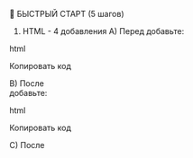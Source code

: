🚀 БЫСТРЫЙ СТАРТ (5 шагов)
1. HTML - 4 добавления
A) Перед </body> добавьте:

html

Копировать код
<div class="celebration-particles" id="celebrationParticles"></div>
B) После <div id='app'> добавьте:

html

Копировать код
<div class="completion-overlay" id="completionOverlay" style="display: none;">
  <div class="completion-content">
    <div class="trophy-icon">🏆</div>
    <h1 class="completion-title">БРАВО!</h1>
    <p class="completion-message">Вы прошли все 35 вопросов!</p>
    <div class="curtain-open-animation">
      <div class="curtain-panel left-panel"></div>
      <div class="curtain-panel right-panel"></div>
    </div>
  </div>
</div>
C) После <section id='galleryScreen' class='screen final-gallery' style='display: none;'> добавьте:

html

Копировать код
<div class="corner-stars">
  <span class="star top-left">⭐</span>
  <span class="star top-right">✨</span>
  <span class="star bottom-left">💫</span>
  <span class="star bottom-right">🌟</span>
</div>
D) После <button class='download-button' onclick='downloadAllPhotos()'> добавьте:

html

Копировать код
<div class="birthday-congratulation">
  <div class="congrats-content">
    <h3 class="congrats-title">🎂 С Днем Рождения! 🎂</h3>
    <p class="congrats-message">
      <strong>Браво!</strong> Ты блестяще прошла все 35 вопросов!<br><br>
      Пусть каждый день твоей жизни будет наполнен<br>
      волшебством театра, яркими эмоциями<br>
      и незабываемыми впечатлениями!<br><br>
      Пусть твоя жизнь сияет так же ярко,<br>
      как премьера в Большом театре! 🎭✨💫
    </p>
  </div>
</div>
E) В <head> после остальных CSS добавьте:

html

Копировать код
<link rel='stylesheet' href='css/celebrations.css'>
2. CSS - Создайте файл css/celebrations.css
Скопируйте весь код: [ПОЛНЫЙ КОД celebrations.css - СКАЧАТЬ]

<details>
<summary><b>📄 Нажмите, чтобы развернуть полный код celebrations.css</b></summary>

css

Копировать код
/* ========================================
   CELEBRATIONS.CSS
   Праздничные эффекты и анимации
   ======================================== */

/* === 1. КОНФЕТТИ И БЛЕСТКИ === */
.celebration-particles {
  position: fixed;
  top: 0;
  left: 0;
  width: 100%;
  height: 100%;
  pointer-events: none;
  z-index: 9998;
  overflow: hidden;
  display: none;
}

.celebration-particles.active {
  display: block;
}

.sparkle {
  position: absolute;
  width: 8px;
  height: 8px;
  animation: fall linear forwards;
  opacity: 0;
}

.sparkle::before {
  content: '✨';
  font-size: 12px;
  filter: drop-shadow(0 0 3px rgba(255, 215, 0, 0.8));
}

.sparkle.confetti::before {
  content: '';
  width: 8px;
  height: 8px;
  background: var(--confetti-color, #FFD700);
  display: block;
  border-radius: 50%;
}

@keyframes fall {
  0% {
    top: -10%;
    opacity: 1;
    transform: translateX(0) rotate(0deg);
  }
  100% {
    top: 110%;
    opacity: 0.3;
    transform: translateX(var(--drift)) rotate(720deg);
  }
}

/* === 2. ТОРЖЕСТВЕННЫЙ ОВЕРЛЕЙ === */
.completion-overlay {
  position: fixed;
  top: 0;
  left: 0;
  width: 100%;
  height: 100%;
  background: rgba(0, 0, 0, 0.95);
  z-index: 10000;
  display: flex;
  justify-content: center;
  align-items: center;
}

.completion-content {
  text-align: center;
  position: relative;
  z-index: 2;
  animation: fadeInScale 1s ease-out;
}

.trophy-icon {
  font-size: 8rem;
  animation: bounce 1.5s ease-in-out infinite;
  filter: drop-shadow(0 0 20px rgba(255, 215, 0, 0.8));
}

.completion-title {
  font-family: 'Playfair Display', serif;
  font-size: 4rem;
  color: #FFD700;
  text-shadow: 
    0 0 20px rgba(255, 215, 0, 0.8),
    0 0 40px rgba(255, 165, 0, 0.6);
  margin: 20px 0;
  letter-spacing: 0.3em;
}

.completion-message {
  font-family: 'Cormorant Garamond', serif;
  font-size: 1.8rem;
  color: #FFF;
  margin-bottom: 40px;
}

.curtain-open-animation {
  position: absolute;
  top: 0;
  left: -50vw;
  width: 200vw;
  height: 100vh;
  pointer-events: none;
  z-index: 1;
}

.curtain-panel {
  position: absolute;
  top: 0;
  width: 50%;
  height: 100%;
  background: linear-gradient(90deg, #8B0000, #DC143C);
  animation: openCurtain 3s ease-in-out 2s forwards;
}

.curtain-panel.left-panel {
  left: 0;
  transform-origin: left;
}

.curtain-panel.right-panel {
  right: 0;
  transform-origin: right;
}

@keyframes fadeInScale {
  0% {
    opacity: 0;
    transform: scale(0.5);
  }
  100% {
    opacity: 1;
    transform: scale(1);
  }
}

@keyframes bounce {
  0%, 100% { 
    transform: translateY(0); 
  }
  50% { 
    transform: translateY(-30px); 
  }
}

@keyframes openCurtain {
  0% {
    transform: scaleX(1);
  }
  100% {
    transform: scaleX(0);
  }
}

/* === 3. ДЕКОРАТИВНЫЕ ЗВЕЗДЫ === */
.corner-stars {
  position: absolute;
  width: 100%;
  height: 100%;
  top: 0;
  left: 0;
  pointer-events: none;
  z-index: 1;
}

.corner-stars .star {
  position: absolute;
  font-size: 2rem;
  animation: twinkle 2s ease-in-out infinite;
}

.star.top-left { 
  top: 20px; 
  left: 20px; 
  animation-delay: 0s; 
}

.star.top-right { 
  top: 20px; 
  right: 20px; 
  animation-delay: 0.5s; 
}

.star.bottom-left { 
  bottom: 20px; 
  left: 20px; 
  animation-delay: 1s; 
}

.star.bottom-right { 
  bottom: 20px; 
  right: 20px; 
  animation-delay: 1.5s; 
}

@keyframes twinkle {
  0%, 100% { 
    opacity: 0.4; 
    transform: scale(1);
  }
  50% { 
    opacity: 1; 
    transform: scale(1.2);
  }
}

/* === 4. ЗОЛОТАЯ РАМКА === */
.final-gallery {
  position: relative;
  padding: 20px;
}

.final-gallery::before {
  content: '';
  position: absolute;
  top: 10px;
  left: 10px;
  right: 10px;
  bottom: 10px;
  border: 3px solid transparent;
  border-image: linear-gradient(135deg, #FFD700, #FFA500, #FFD700) 1;
  pointer-events: none;
  animation: borderGlow 3s ease-in-out infinite;
  z-index: 0;
}

@keyframes borderGlow {
  0%, 100% { 
    filter: drop-shadow(0 0 5px rgba(255, 215, 0, 0.5));
  }
  50% { 
    filter: drop-shadow(0 0 15px rgba(255, 215, 0, 0.8));
  }
}

/* === 5. ПОЗДРАВЛЕНИЕ === */
.birthday-congratulation {
  width: 90%;
  max-width: 700px;
  margin: 40px auto 20px;
  padding: 25px 30px;
  background: linear-gradient(135deg, rgba(139, 0, 0, 0.2), rgba(220, 20, 60, 0.2));
  border: 2px solid rgba(255, 215, 0, 0.4);
  border-radius: 15px;
  box-shadow: 
    0 4px 15px rgba(0, 0, 0, 0.3),
    inset 0 0 20px rgba(255, 215, 0, 0.1);
  position: relative;
  overflow: hidden;
  z-index: 2;
}

.birthday-congratulation::before,
.birthday-congratulation::after {
  content: '🎭';
  position: absolute;
  font-size: 2.5rem;
  opacity: 0.2;
}

.birthday-congratulation::before {
  top: 10px;
  left: 15px;
  transform: rotate(-15deg);
}

.birthday-congratulation::after {
  bottom: 10px;
  right: 15px;
  transform: rotate(15deg);
}

.congrats-content {
  position: relative;
  z-index: 1;
  text-align: center;
}

.congrats-title {
  font-family: 'Playfair Display', serif;
  font-size: 2rem;
  font-weight: 700;
  color: #FFD700;
  margin: 0 0 15px 0;
  text-shadow: 
    0 0 10px rgba(255, 215, 0, 0.5),
    2px 2px 4px rgba(0, 0, 0, 0.3);
  letter-spacing: 0.05em;
  animation: glow 2s ease-in-out infinite;
}

.congrats-message {
  font-family: 'Cormorant Garamond', serif;
  font-size: 1.2rem;
  line-height: 1.8;
  color: #FFF;
  margin: 0;
  text-shadow: 1px 1px 2px rgba(0, 0, 0, 0.5);
}

.congrats-message strong {
  color: #FFD700;
  font-size: 1.3em;
  text-shadow: 0 0 10px rgba(255, 215, 0, 0.6);
}

@keyframes glow {
  0%, 100% {
    text-shadow: 
      0 0 10px rgba(255, 215, 0, 0.5),
      2px 2px 4px rgba(0, 0, 0, 0.3);
  }
  50% {
    text-shadow: 
      0 0 20px rgba(255, 215, 0, 0.8),
      0 0 30px rgba(255, 165, 0, 0.6),
      2px 2px 4px rgba(0, 0, 0, 0.3);
  }
}

/* === АДАПТАЦИЯ === */
@media (max-width: 1024px) {
  .corner-stars .star {
    font-size: 1.5rem;
  }
  .completion-title {
    font-size: 3rem;
  }
  .trophy-icon {
    font-size: 6rem;
  }
}

@media (max-width: 768px) {
  .celebration-particles .sparkle {
    width: 6px;
    height: 6px;
  }
  .celebration-particles .sparkle::before {
    font-size: 10px;
  }
  .final-gallery::before {
    top: 5px;
    left: 5px;
    right: 5px;
    bottom: 5px;
    border-width: 2px;
  }
  .corner-stars .star {
    font-size: 1.2rem;
  }
  .star.top-left { top: 10px; left: 10px; }
  .star.top-right { top: 10px; right: 10px; }
  .star.bottom-left { bottom: 10px; left: 10px; }
  .star.bottom-right { bottom: 10px; right: 10px; }
  .birthday-congratulation {
    width: 95%;
    padding: 20px 15px;
    margin: 30px auto 15px;
  }
  .congrats-title {
    font-size: 1.6rem;
  }
  .congrats-message {
    font-size: 1rem;
    line-height: 1.6;
  }
  .birthday-congratulation::before,
  .birthday-congratulation::after {
    font-size: 2rem;
  }
  .completion-title {
    font-size: 2.5rem;
    letter-spacing: 0.2em;
  }
  .completion-message {
    font-size: 1.4rem;
  }
  .trophy-icon {
    font-size: 5rem;
  }
}

@media (max-width: 480px) {
  .congrats-title {
    font-size: 1.4rem;
  }
  .congrats-message {
    font-size: 0.95rem;
  }

ПA
Вы

продолжи


Claude Sonnet 4.5
css

Копировать код
  .congrats-message strong {
    font-size: 1.2em;
  }
  .completion-title {
    font-size: 2rem;
    letter-spacing: 0.15em;
  }
  .completion-message {
    font-size: 1.2rem;
  }
  .trophy-icon {
    font-size: 4rem;
  }
  .corner-stars .star {
    font-size: 1rem;
  }
}
</details>

3. CSS - Обновите css/animations.css
Найдите секцию .fireworks и .fire-burst и замените на:

<details>
<summary><b>📄 Нажмите, чтобы развернуть код для animations.css</b></summary>

css

Копировать код
/* === УЛУЧШЕННЫЙ ФЕЙЕРВЕРК === */
.fireworks {
  position: fixed;
  top: 0;
  left: 0;
  width: 100%;
  height: 100%;
  pointer-events: none;
  z-index: 9999;
  display: flex;
  justify-content: space-around;
  align-items: center;
  opacity: 0;
  transition: opacity 0.3s;
}

.fireworks:not(.hidden) {
  opacity: 1;
}

.fire-burst {
  position: relative;
  width: 150px;
  height: 150px;
}

.fire-burst::before,
.fire-burst::after {
  content: '';
  position: absolute;
  top: 50%;
  left: 50%;
  width: 10px;
  height: 10px;
  border-radius: 50%;
  transform: translate(-50%, -50%);
}

.fire-burst::before {
  box-shadow:
    0 0 20px 10px #FFD700,
    0 0 40px 20px #FFA500,
    0 0 60px 30px #FF6347;
  animation: burst 1.5s ease-out infinite;
}

.fire-burst::after {
  box-shadow:
    0 0 30px 15px #FF1493,
    0 0 50px 25px #9370DB;
  animation: burst 1.5s ease-out 0.3s infinite;
}

@keyframes burst {
  0% {
    transform: translate(-50%, -50%) scale(0);
    opacity: 1;
  }
  50% {
    opacity: 0.8;
  }
  100% {
    transform: translate(-50%, -50%) scale(3);
    opacity: 0;
  }
}

.fire-burst.left { 
  animation-delay: 0s; 
}

.fire-burst.center { 
  animation-delay: 0.5s; 
}

.fire-burst.right { 
  animation-delay: 1s; 
}

@media (max-width: 768px) {
  .fire-burst {
    width: 100px;
    height: 100px;
  }
}

@media (max-width: 480px) {
  .fire-burst {
    width: 80px;
    height: 80px;
  }
}
</details>

4. JavaScript - Добавьте в конец js/ui.js (или js/app.js)
<details>
<summary><b>📄 Нажмите, чтобы развернуть JavaScript код</b></summary>

javascript

Копировать код
// ========================================
// ФУНКЦИЯ СОЗДАНИЯ КОНФЕТТИ
// ========================================
function createCelebrationParticles(duration = 8000) {
  const container = document.getElementById('celebrationParticles');
  if (!container) return;

  container.classList.add('active');

  const isMobile = window.innerWidth <= 768;
  const isSmallMobile = window.innerWidth <= 480;

  let particleCount = 40;
  if (isSmallMobile) {
    particleCount = 15;
  } else if (isMobile) {
    particleCount = 25;
  }

  const colors = ['#FFD700', '#FFA500', '#FF6B9D', '#C71585', '#4169E1', '#00CED1'];

  for (let i = 0; i < particleCount; i++) {
    const particle = document.createElement('div');
    particle.className = Math.random() > 0.5 ? 'sparkle' : 'sparkle confetti';

    particle.style.left = Math.random() * 100 + '%';
    particle.style.animationDuration = (3 + Math.random() * 4) + 's';
    particle.style.animationDelay = (Math.random() * 2) + 's';
    particle.style.setProperty('--drift', (Math.random() * 200 - 100) + 'px');

    if (particle.classList.contains('confetti')) {
      const color = colors[Math.floor(Math.random() * colors.length)];
      particle.style.setProperty('--confetti-color', color);
    }

    container.appendChild(particle);

    setTimeout(() => {
      if (particle.parentNode) {
        particle.remove();
      }
    }, 8000);
  }

  setTimeout(() => {
    container.classList.remove('active');
    container.innerHTML = '';
  }, duration);
}

// ========================================
// ОБНОВЛЕННАЯ ФУНКЦИЯ ПОКАЗА ГАЛЕРЕИ
// ========================================
function showGallery() {
  if (state.timer) {
    clearInterval(state.timer);
  }

  state.endTime = Date.now();

  // Шаг 1: Показать оверлей
  const completionOverlay = document.getElementById('completionOverlay');
  if (completionOverlay) {
    completionOverlay.style.display = 'flex';
  }

  // Шаг 2: Конфетти (0.5с)
  setTimeout(() => {
    if (typeof createCelebrationParticles === 'function') {
      createCelebrationParticles(10000);
    }
  }, 500);

  // Шаг 3: Фейерверк (1с)
  setTimeout(() => {
    const fireworks = document.getElementById('fireworks');
    if (fireworks) {
      fireworks.classList.remove('hidden');
    }
  }, 1000);

  // Шаг 4: Переход к галерее (5с)
  setTimeout(() => {
    if (completionOverlay) {
      completionOverlay.style.display = 'none';
    }

    const questionScreen = document.getElementById('questionScreen');
    if (questionScreen) {
      questionScreen.style.display = 'none';
    }

    const galleryScreen = document.getElementById('galleryScreen');
    if (galleryScreen) {
      galleryScreen.style.display = 'block';
      galleryScreen.style.opacity = '0';

      setTimeout(() => {
        galleryScreen.style.transition = 'opacity 1s ease-in';
        galleryScreen.style.opacity = '1';
      }, 50);
    }

    const sideCurtains = document.getElementById('sideCurtains');
    if (sideCurtains) {
      sideCurtains.style.display = 'none';
    }

    const progressContainer = document.getElementById('progressContainer');
    if (progressContainer) {
      progressContainer.style.display = 'none';
    }

    setTimeout(() => {
      const fireworks = document.getElementById('fireworks');
      if (fireworks) {
        fireworks.classList.add('hidden');
      }
    }, 3000);

    if (typeof populateGallery === 'function') {
      populateGallery();
    }
    if (typeof updateStatistics === 'function') {
      updateStatistics();
    }

    // Шаг 5: Показать поздравление
    setTimeout(() => {
      const birthdayCongrats = document.querySelector('.birthday-congratulation');
      if (birthdayCongrats) {
        birthdayCongrats.style.opacity = '0';
        birthdayCongrats.style.transform = 'translateY(30px)';
        birthdayCongrats.style.transition = 'opacity 1s ease-out, transform 1s ease-out';

        setTimeout(() => {
          birthdayCongrats.style.opacity = '1';
          birthdayCongrats.style.transform = 'translateY(0)';
        }, 100);
      }
    }, 500);

  }, 5000);
}

<!-- Поздравление с днем рождения -->
  <div class="birthday-congratulation">
    <div class="congrats-content">
      <h3 class="congrats-title">🎂 С Днем Рождения! 🎂</h3>
      <p class="congrats-message">
        <strong>Браво!</strong> Ты блестяще прошла все 35 вопросов!<br><br>
        Пусть каждый день твоей жизни будет наполнен<br>
        волшебством театра, яркими эмоциями<br>
        и незабываемыми впечатлениями!<br><br>
        Пусть твоя жизнь сияет так же ярко,<br>
        как премьера в Большом театре! 🎭✨💫
      </p>
    </div>
  </div>

ИЗМЕНЕНО:
├── index.html
│   ├── + celebration-particles (перед </body>)
│   ├── + completion-overlay (после <div id='app'>)
│   ├── + corner-stars (в начале galleryScreen)
│   ├── + birthday-congratulation (после download-button)
│   └── + подключение celebrations.css
│
├── css/
│   ├── animations.css
│   │   └── ОБНОВЛЕНО: .fireworks и .fire-burst (улучшенная анимация)
│   │
│   └── celebrations.css (НОВЫЙ ФАЙЛ)
│       ├── .celebration-particles (контейнер конфетти)
│       ├── .sparkle (частицы)
│       ├── @keyframes fall (падение)
│       ├── .completion-overlay (торжественный экран)
│       ├── .completion-content (содержимое)
│       ├── .trophy-icon (трофей)
│       ├── .completion-title (заголовок БРАВО)
│       ├── .curtain-open-animation (раскрытие занавеса)
│       ├── @keyframes fadeInScale (появление)
│       ├── @keyframes bounce (прыжок трофея)
│       ├── @keyframes openCurtain (занавес)
│       ├── .corner-stars (декоративные звезды)
│       ├── @keyframes twinkle (мерцание)
│       ├── .final-gallery::before (золотая рамка)
│       ├── @keyframes borderGlow (свечение рамки)
│       ├── .birthday-congratulation (блок поздравления)
│       ├── .congrats-content (содержимое)
│       ├── .congrats-title (заголовок)
│       ├── .congrats-message (текст)
│       ├── @keyframes glow (свечение текста)
│       └── @media queries (адаптация для мобильных)
│
└── js/
    └── ui.js (или app.js)
        ├── + createCelebrationParticles() (функция конфетти)
        └── ОБНОВЛЕНО: showGallery() (новая логика финала)
1️⃣3️⃣ ПОШАГОВАЯ ПРОВЕРКА ПОСЛЕ ВНЕДРЕНИЯ
Шаг 1: Проверка файлов
Откройте файловый менеджер и убедитесь:


Копировать код
✓ css/celebrations.css существует
✓ Размер celebrations.css > 5 KB
✓ index.html изменен (размер увеличился)
✓ js/ui.js или js/app.js изменен (размер увеличился)

ПРОВЕРОЧНЫЙ ЧЕКЛИСТ
Перед финальной проверкой пройдитесь по этому списку:

HTML (index.html)
[✓] Добавлен <div class="celebration-particles" id="celebrationParticles"></div> перед </body>
[✓] Добавлен блок completion-overlay после <div id='app'> (УЖЕ БЫЛ В ПРОЕКТЕ)
[✓] Добавлены декоративные звезды в galleryScreen
[✓] Добавлен блок birthday-congratulation после download-button
[✓] Подключен файл css/celebrations.css в <head> (УЖЕ БЫЛ ПОДКЛЮЧЕН)
CSS
[✓] Создан файл css/celebrations.css
[✓] В celebrations.css есть все стили (конфетти, оверлей, звезды, поздравление, рамка)
[✓] В animations.css обновлены стили фейерверка
[✓] Проверены медиа-запросы для мобильных
JavaScript
[✓] Добавлена функция createCelebrationParticles() в js/ui.js или js/app.js
[✓] Обновлена функция showGallery() с новой логикой
[✓] Нет синтаксических ошибок (проверьте консоль браузера)
Тестирование (требуется тестирование в браузере)
[ ] Сайт открывается без ошибок
[ ] Квиз работает корректно
[ ] При завершении показывается торжественный оверлей
[ ] Падают конфетти и блестки
[ ] Работает фейерверк
[ ] Показывается галерея
[ ] Плавно появляется поздравление
[ ] Все работает на мобильных устройствах

Фейерверк:

<div class="pyro">
  <div class="before"></div>
  <div class="after"></div>
</div>

$particles: 50;
$width: 500;
$height: 500;

// Create the explosion...
$box-shadow: ();
$box-shadow2: ();
@for $i from 0 through $particles {
  $box-shadow: $box-shadow,
               random($width)-$width / 2 + px
               random($height)-$height / 1.2 + px
               hsl(random(360), 100, 50);
  $box-shadow2: $box-shadow2, 0 0 #fff
}
@mixin keyframes ($animationName) {
    @-webkit-keyframes #{$animationName} {
        @content;
    }

    @-moz-keyframes #{$animationName} {
        @content;
    }

    @-o-keyframes #{$animationName} {
        @content;
    }

    @-ms-keyframes #{$animationName} {
        @content;
    }

    @keyframes #{$animationName} {
        @content;
    }
}

@mixin animation-delay ($settings) {
    -moz-animation-delay: $settings;
    -webkit-animation-delay: $settings;
    -o-animation-delay: $settings;
    -ms-animation-delay: $settings;
    animation-delay: $settings;
}

@mixin animation-duration ($settings) {
    -moz-animation-duration: $settings;
    -webkit-animation-duration: $settings;
    -o-animation-duration: $settings;
    -ms-animation-duration: $settings;
    animation-duration: $settings;
}

@mixin animation ($settings) {
    -moz-animation: $settings;
    -webkit-animation: $settings;
    -o-animation: $settings;
    -ms-animation: $settings;
    animation: $settings;
}

@mixin transform ($settings) {
    transform: $settings;
    -moz-transform: $settings;
    -webkit-transform: $settings;
    -o-transform: $settings;
    -ms-transform: $settings;
}

body {
  margin:0;
  padding:0;
  background: #000;
  overflow: hidden;
}

.pyro > .before, .pyro > .after {
  position: absolute;
  width: 5px;
  height: 5px;
  border-radius: 50%;
  box-shadow: $box-shadow2;
  @include animation((1s bang ease-out infinite backwards, 1s gravity ease-in infinite backwards, 5s position linear infinite backwards));
}
    
.pyro > .after {
  @include animation-delay((1.25s, 1.25s, 1.25s));
  @include animation-duration((1.25s, 1.25s, 6.25s));
}
        
@include keyframes(bang) {
  to {
    box-shadow:$box-shadow;
  }
}
    
@include keyframes(gravity)  {
  to {
    @include transform(translateY(200px));
    opacity: 0;
  }
}
    
@include keyframes(position) {
  0%, 19.9% {
    margin-top: 10%;
    margin-left: 40%;
  }
  20%, 39.9% {
    margin-top: 40%;
    margin-left: 30%;
  }
  40%, 59.9% {  
    margin-top: 20%;
    margin-left: 70%
  }
  60%, 79.9% {  
    margin-top: 30%;
    margin-left: 20%;
  }
  80%, 99.9% {  
    margin-top: 30%;
    margin-left: 80%;
  }
}
